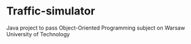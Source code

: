 # Traffic-simulator
Java project to pass Object-Oriented Programming subject on Warsaw University of Technology
